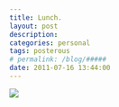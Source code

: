 ```yaml
---
title: Lunch. 
layout: post
description:  
categories: personal
tags: posterous
# permalink: /blog/#####
date: 2011-07-16 13:44:00
---
```


![](/img/2011/07/29201143-image.jpg)